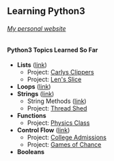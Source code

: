 ## Learning Python3
###### [My personal website](https://www.kennethlacroix.me)


#### Python3 Topics Learned So Far ####

- **Lists** ([link](lists.py))
  - Project: [Carlys Clippers](projects/carlys_clippers.py)
  - Project: [Len's Slice](projects/lens_slice.py)
- **Loops** ([link](loops.py))
- **Strings** ([link](strings.py))
  - String Methods ([link](string_methods.py))
  - Project: [Thread Shed](projects/thread-shed.py)
- **Functions**
  - Project: [Physics Class](projects/physics_class.py)
- **Control Flow** ([link](control-flow/))
  - Project: [College Admissions](projects/control_flow.py)
  - Project: [Games of Chance](projects/games-of-chance.py)
- **Booleans**
